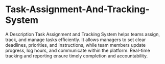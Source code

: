 # Task-Assignment-And-Tracking-System
A Description Task Assignment and Tracking System helps teams assign, track, and manage tasks efficiently. It allows managers to set clear deadlines, priorities, and instructions, while team members update progress, log hours, and communicate within the platform. Real-time tracking and reporting ensure timely completion and accountability.
